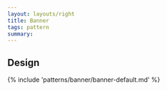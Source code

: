 ```yaml
---
layout: layouts/right
title: Banner
tags: pattern
summary:
---
```


## Design
{% include 'patterns/banner/banner-default.md' %}